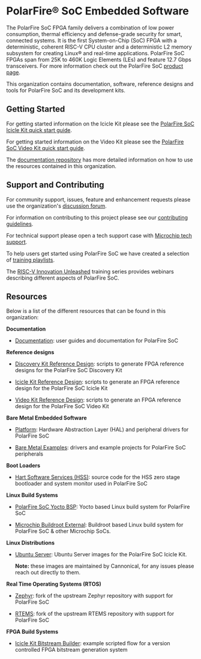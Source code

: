 # PolarFire® SoC Embedded Software

The PolarFire SoC FPGA family delivers a combination of low power consumption, thermal efficiency
and defense-grade security for smart, connected systems. It is the first System-on-Chip (SoC) FPGA
with a deterministic, coherent RISC-V CPU cluster and a deterministic L2 memory subsystem for
creating Linux® and real-time applications. PolarFire SoC FPGAs span from 25K to 460K Logic Elements
(LEs) and feature 12.7 Gbps transceivers. For more information check out the PolarFire SoC
[product page](https://www.microchip.com/en-us/products/fpgas-and-plds/system-on-chip-fpgas/polarfire-soc-fpgas).

This organization contains documentation, software, reference designs and tools for PolarFire SoC
and its development kits.

## Getting Started

For getting started information on the Icicle Kit please see the [PolarFire SoC Icicle Kit quick start guide](https://www.microsemi.com/products/fpga-soc/polarfire-soc-icicle-quick-start-guide).

For getting started information on the Video Kit please see the [PolarFire SoC Video Kit quick start guide](https://onlinedocs.microchip.com/v2/literature/DS50003455?version=latest&redirect=true).

The [documentation repository](https://github.com/polarfire-soc/polarfire-soc-documentation)
has more detailed information on how to use the resources contained in this organization.

## Support and Contributing

For community support, issues, feature and enhancement requests please use the organization's
[discussion forum](https://github.com/orgs/polarfire-soc/discussions).

For information on contributing to this project please see our [contributing guidelines](https://github.com/polarfire-soc/polarfire-soc-documentation/blob/master/.github/CONTRIBUTING.md).

For technical support please open a tech support case with [Microchip tech support](https://microchipsupport.force.com/s/).

To help users get started using PolarFire SoC we have created a selection of
[training playlists](https://www.youtube.com/c/MicrochipDeveloperHelp/playlists?view=50&sort=dd&shelf_id=4).

The [RISC-V Innovation Unleashed](https://www.microchip.com/en-us/education/technical-learning-center/webinars/fpga-webinars/risc-v-innovation-unleashed)
training series provides webinars describing different aspects of PolarFire SoC.

## Resources

Below is a list of the different resources that can be found in this
organization:

**Documentation**

- [Documentation](https://github.com/polarfire-soc/polarfire-soc-documentation): user guides and
  documentation for PolarFire SoC

**Reference designs**

- [Discovery Kit Reference Design](https://mi-v-ecosystem.github.io/redirects/repo-discovery-kit-reference-design):
  scripts to generate FPGA reference designs for the PolarFire SoC Discovery Kit

- [Icicle Kit Reference Design](https://github.com/polarfire-soc/icicle-kit-reference-design):
  scripts to generate an FPGA reference design for the PolarFire SoC Icicle Kit

- [Video Kit Reference Design](https://github.com/polarfire-soc/polarfire-soc-video-kit-reference-design):
  scripts to generate an FPGA reference design for the PolarFire SoC Video Kit

**Bare Metal Embedded Software**

- [Platform](https://github.com/polarfire-soc/platform): Hardware Abstraction Layer (HAL) and
  peripheral drivers for PolarFire SoC

- [Bare Metal Examples](https://github.com/polarfire-soc/polarfire-soc-bare-metal-examples):
  drivers and example projects for PolarFire SoC peripherals

**Boot Loaders**

- [Hart Software Services (HSS)](https://github.com/polarfire-soc/hart-software-services):
  source code for the HSS zero stage bootloader and system monitor used in PolarFire SoC

**Linux Build Systems**

- [PolarFire SoC Yocto BSP](https://github.com/polarfire-soc/meta-polarfire-soc-yocto-bsp):
  Yocto based Linux build system for PolarFire SoC

- [Microchip Buildroot External](https://github.com/linux4microchip/buildroot-external-microchip):
  Buildroot based Linux build system for PolarFire SoC & other Microchip SoCs.

**Linux Distributions**

- [Ubuntu Server](https://ubuntu.com/download/risc-v): Ubuntu Server images for the PolarFire SoC Icicle Kit.

  **Note:** these images are maintained by Cannonical, for any issues please reach out directly to them.

**Real Time Operating Systems (RTOS)**

- [Zephyr](https://github.com/polarfire-soc/zephyr): fork of the upstream Zephyr repository with
  support for PolarFire SoC

- [RTEMS](https://github.com/polarfire-soc/rtems): fork of the upstream RTEMS repository with
  support for PolarFire SoC

**FPGA Build Systems**

- [Icicle Kit Bitstream Builder](https://github.com/polarfire-soc/icicle-kit-minimal-bring-up-design-bitstream-builder):
  example scripted flow for a version controlled FPGA bitstream generation system
